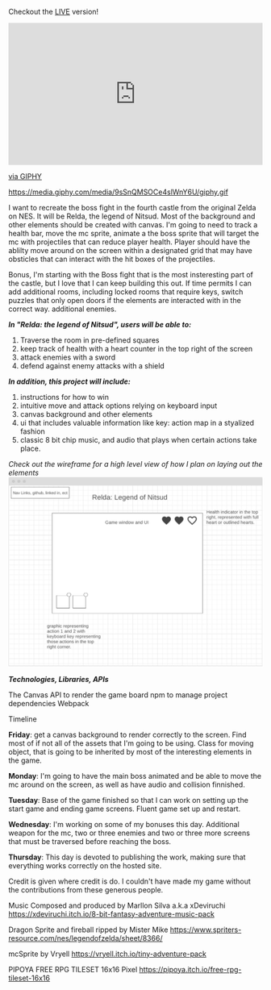 Checkout the [LIVE](https://dustin-adler.github.io/Relda_Legend_of_Nitsud/) version!

<div style="width:100%;height:0;padding-bottom:56%;position:relative;"><iframe src="https://giphy.com/embed/9sSnQMSOCe4slWnY6U" width="100%" height="100%" style="position:absolute" frameBorder="0" class="giphy-embed" allowFullScreen></iframe></div><p><a href="https://giphy.com/gifs/9sSnQMSOCe4slWnY6U">via GIPHY</a></p>

https://media.giphy.com/media/9sSnQMSOCe4slWnY6U/giphy.gif

I want to recreate the boss fight in the fourth castle from the original Zelda on NES. It will be Relda, the legend of Nitsud. Most of the background and other elements should be created with canvas. I'm going to need to track a health bar, move the mc sprite, animate a the boss sprite that will target the mc with projectiles that can reduce player health. Player should have the ablilty move around on the screen within a designated grid that may have obsticles that can interact with the hit boxes of the projectiles. 


Bonus, I'm starting with the Boss fight that is the most insteresting part of the castle, but I love that I can keep building this out. If time permits I can add additional rooms, including locked rooms that require keys, switch puzzles that only open doors if the elements are interacted with in the correct way. additional enemies.

__*In "Relda: the legend of Nitsud", users will be able to:*__

1.   Traverse the room in pre-defined squares
2.   keep track of health with a heart counter in the top right of the screen
3.   attack enemies with a sword
4.   defend against enemy attacks with a shield
   
*__In addition, this project will include:__*

1.    instructions for how to win
2.    intuitive move and attack options relying on keyboard input
3.    canvas background and other elements
4.    ui that includes valuable information like key: action map in a styalized fashion
5.    classic 8 bit chip music, and audio that plays when certain actions take place.

*Check out the wireframe for a high level view of how I plan on laying out the elements*
![Wireframe](Capture.PNG)

__*Technologies, Libraries, APIs*__

The Canvas API to render the game board
npm to manage project dependencies
Webpack

Timeline

__Friday__: get a canvas background to render correctly to the screen. Find most of if not all of the assets that I'm going to be using. Class for moving object, that is going to be inherited by most of the interesting elements in the game.

__Monday__: I'm going to have the main boss animated and be able to move the mc around on the screen, as well as have audio and collision finnished.

__Tuesday__: Base of the game finished so that I can work on setting up the start game and ending game screens. Fluent game set up and restart.

__Wednesday__: I'm working on some of my bonuses this day. Additional weapon for the mc, two or three enemies and two or three more screens that must be traversed before reaching the boss.

__Thursday__: This day is devoted to publishing the work, making sure that everything works correctly on the hosted site.

Credit is given where credit is do. I couldn't have made my game without the contributions from these generous people.

Music Composed and produced by Marllon Silva a.k.a xDeviruchi 
https://xdeviruchi.itch.io/8-bit-fantasy-adventure-music-pack


Dragon Sprite and fireball ripped by Mister Mike
https://www.spriters-resource.com/nes/legendofzelda/sheet/8366/

mcSprite by Vryell
https://vryell.itch.io/tiny-adventure-pack


PIPOYA FREE RPG TILESET 16x16 Pixel
https://pipoya.itch.io/free-rpg-tileset-16x16
